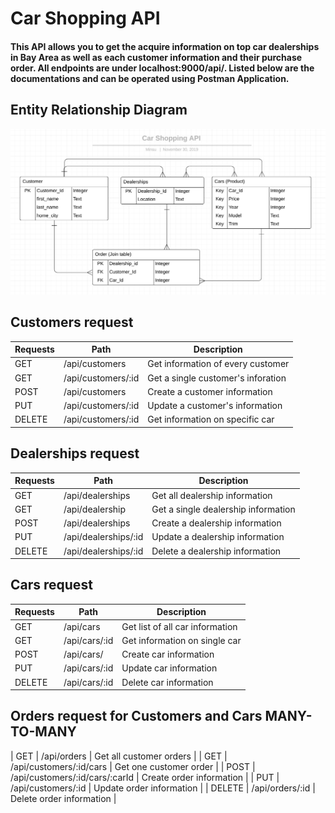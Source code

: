 # Car Shopping API

#### This API allows you to get the acquire information on top car dealerships in Bay Area as well as each customer information and their purchase order. All endpoints are under **localhost:9000/api/**. Listed below are the documentations and can be operated using Postman Application. 


## Entity Relationship Diagram 
![carshoppingapi](./erd.png)

## Customers request 

|   Requests      | Path        | Description |
| ----------- | ----------- | ----------- |
|  GET | /api/customers | Get information of every customer |
|  GET | /api/customers/:id | Get a single customer's inforation  |
|  POST  | /api/customers     |  Create a customer information  |
|  PUT  | /api/customers/:id       |  Update a customer's information   |
|  DELETE  | /api/customers/:id      |  Get information on specific car  |


## Dealerships request 

 
|   Requests      |    Path        | Description |
| ----------- | ----------- | ----------- |
|  GET  | /api/dealerships  | Get all dealership information  |
|  GET  | /api/dealership   | Get a single dealership information  |
|  POST | /api/dealerships  |  Create a dealership information     |
|  PUT  | /api/dealerships/:id  |  Update a dealership information   |
|  DELETE  | /api/dealerships/:id   |  Delete a dealership information  |


## Cars request 

|    Requests   |    Path     | Description  |
| ----------- | ----------- | ----------- |
| GET    | /api/cars       |  Get list of all car information   |
| GET    | /api/cars/:id   |  Get information on single car   |
| POST   | /api/cars/      |  Create car information  |
| PUT    | /api/cars/:id   |  Update car information   |
| DELETE | /api/cars/:id   |  Delete car information  |

## Orders request for Customers and Cars **MANY-TO-MANY** 
| GET    | /api/orders     |  Get all customer orders   |
| GET    | /api/customers/:id/cars  |  Get one customer order   |
| POST   | /api/customers/:id/cars/:carId     |  Create order information  |
| PUT    | /api/customers/:id   |  Update order information   |
| DELETE | /api/orders/:id   |  Delete order information  |



